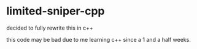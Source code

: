 # limited-sniper-cpp
decided to fully rewrite this in c++

this code may be bad due to me learning c++ since a 1 and a half weeks.
